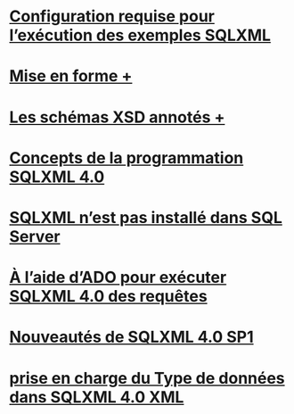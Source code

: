 # [Configuration requise pour l’exécution des exemples SQLXML](requirements-for-running-sqlxml-examples.md)

# [Mise en forme +](../../relational-databases/sqlxml/formatting/client-side-and-server-side-formatting-sqlxml-4-0.md)
# [Les schémas XSD annotés +](../../relational-databases/sqlxml/annotated-xsd-schemas/annotated-xsd-schemas-in-sqlxml-4-0.md)

# [Concepts de la programmation SQLXML 4.0](sqlxml-4-0-programming-concepts.md)
# [SQLXML n’est pas installé dans SQL Server](sqlxml-is-not-installed-in-sql-server.md)
# [À l’aide d’ADO pour exécuter SQLXML 4.0 des requêtes](using-ado-to-execute-sqlxml-4-0-queries.md)
# [Nouveautés de SQLXML 4.0 SP1](what-s-new-in-sqlxml-4-0-sp1.md)
# [prise en charge du Type de données dans SQLXML 4.0 XML](xml-data-type-support-in-sqlxml-4-0.md)
